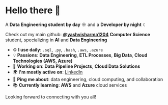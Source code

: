 # Hello there 👋  
A **Data Engineering student by day** ☼ and a **Developer by night** ☾

Check out my main github: [**@yashvisharma1204**]([https://yashvisharma1204.github.io/](https://github.com/yashvisharma1204))  
**Computer Science** student, specializing in **AI** and **Data Engineering** 

- ⚙️ **I use daily**: `.sql`, `.py`, `.bash`, `.aws`, `.azure`  
- 💡 **Passions**: **Data Engineering**, **ETL Processes**, **Big Data**, **Cloud Technologies (AWS, Azure)**
- 💅 **Working on**: **Data Pipeline Projects**, **Cloud Data Solutions**
- 🌍 **I'm mostly active on**: [LinkedIn](https://www.linkedin.com/in/yashvisharma21/)
- 💬 **Ping me about**: data engineering, cloud computing, and collaboration
- 📚 **Currently learning**: **AWS** and **Azure** cloud services  


Looking forward to connecting with you all!


